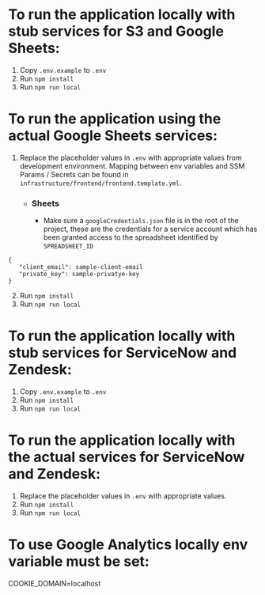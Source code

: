 # To run the application locally with stub services for S3 and Google Sheets:

1. Copy `.env.example` to `.env`
2. Run `npm install`
3. Run `npm run local`

# To run the application using the actual Google Sheets services:

1. Replace the placeholder values in `.env` with appropriate values from development environment. Mapping between env variables and SSM Params / Secrets can be found in `infrastructure/frontend/frontend.template.yml`.
    - ### Sheets
        - Make sure a `googleCredentials.json` file is in the root of the project, these are the credentials for a service account which has been granted access to the spreadsheet identified by `SPREADSHEET_ID`

```
{
   "client_email": sample-client-email
   "private_key": sample-privatye-key
}
```

2. Run `npm install`
3. Run `npm run local`

# To run the application locally with stub services for ServiceNow and Zendesk:

1. Copy `.env.example` to `.env`
2. Run `npm install`
3. Run `npm run local`

# To run the application locally with the actual services for ServiceNow and Zendesk:

1. Replace the placeholder values in `.env` with appropriate values.
2. Run `npm install`
3. Run `npm run local`

# To use Google Analytics locally env variable must be set:

COOKIE_DOMAIN=localhost
